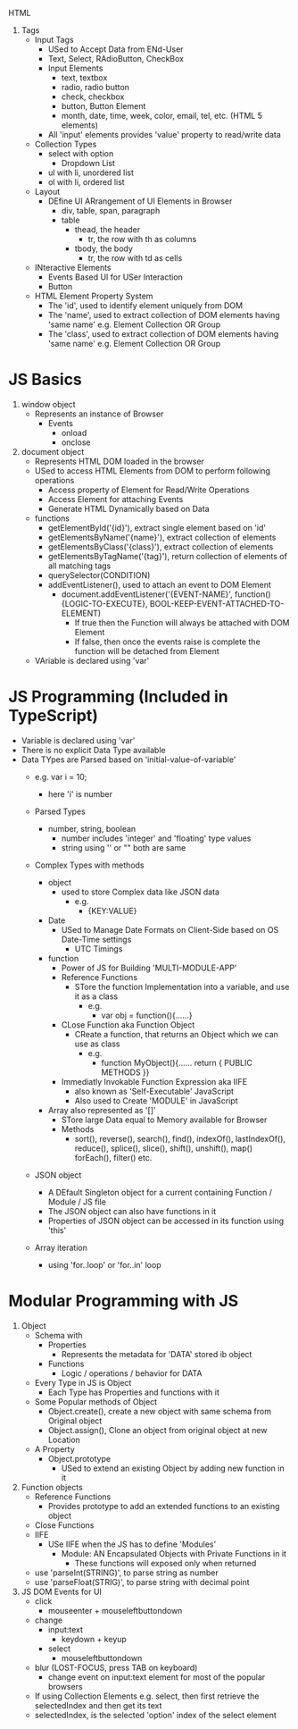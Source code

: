 HTML
1. Tags
    - Input Tags
        - USed to Accept Data from ENd-User
        - Text, Select, RAdioButton, CheckBox
        - Input Elements
            - text, textbox
            - radio, radio button
            - check, checkbox
            - button, Button Element
            - month, date, time, week, color, email, tel, etc. (HTML 5 elements) 
        - All 'input' elements provides 'value' property to read/write data     
    - Collection Types
        - select with option
            - Dropdown List
        - ul with li, unordered list
        - ol with li, ordered list            
    - Layout
        - DEfine UI ARrangement of UI Elements in Browser
            - div, table, span, paragraph
            - table
                - thead, the header
                    - tr, the row with th as columns
                - tbody, the body
                    - tr, the row with td as cells
    - INteractive Elements
        - Events Based UI for USer Interaction
         - Button
    - HTML Element Property System
        - The 'id', used to identify element uniquely from DOM
        - The 'name', used to extract collection of DOM elements having 'same name' e.g. Element Collection OR Group
        - The 'class', used to extract collection of DOM elements having 'same name' e.g. Element Collection OR Group 

# JS Basics
1. window object
    - Represents an instance of Browser
        - Events
            - onload
            - onclose
2. document object
    - Represents HTML DOM loaded in the browser
    - USed to access HTML Elements from DOM to perform following operations
        - Access property of Element for Read/Write Operations
        - Access Element for attaching Events
        - Generate HTML Dynamically based on Data 
    - functions
        - getElementById('{id}'), extract single element based on 'id'
        - getElementsByName('{name}'), extract collection of elements
        - getElementsByClass('{class}'), extract collection of elements   
        - getElementsByTagName('{tag}'), return collection of elements of all matching tags
        - querySelector(CONDITION)
        - addEventListener(), used to attach an event to DOM Element
            - document.addEventListener('{EVENT-NAME}', function(){LOGIC-TO-EXECUTE}, BOOL-KEEP-EVENT-ATTACHED-TO-ELEMENT)
                - If true then the Function will always be attached with DOM Element
                - If false, then once the events raise is complete the function will be detached from Element         
    - VAriable is declared using 'var'              

# JS Programming (Included in TypeScript)
- Variable is declared using 'var'
- There is no explicit Data Type available
- Data TYpes are Parsed based on 'initial-value-of-variable'
    - e.g. var i = 10; 
        - here 'i' is number
    - Parsed Types
        - number, string, boolean
            - number includes 'integer' and 'floating' type values
            - string using '' or "" both are same
    - Complex Types with methods
        - object
            -  used to store Complex data like JSON data
                - e.g.
                    - {KEY:VALUE}
        - Date
            - USed to Manage Date Formats on Client-Side based on OS Date-Time settings
                - UTC Timings
        - function
            - Power of JS for Building 'MULTI-MODULE-APP'
            - Reference Functions
                - STore the function Implementation into a variable, and use it as a class 
                    - e.g.
                        - var obj = function(){......}
            - CLose Function aka Function Object
                - CReate a function, that returns an Object which we can use as class
                    - e.g.
                        - function MyObject(){...... return { PUBLIC METHODS }}
            - Immediatly Invokable Function Expression aka IIFE 
                - also known as 'Self-Executable' JavaScript
                - Also used to Create 'MODULE' in JavaScript            
        - Array also represented as '[]'         
            - STore large Data equal to Memory available for Browser
            - Methods
                - sort(), reverse(), search(), find(), indexOf(), lastIndexOf(), reduce(), splice(), slice(), shift(), unshift(), map() forEach(), filter() etc.

    - JSON object
        - A DEfault Singleton object for a current containing Function / Module / JS file
        - The JSON object can also have functions in it
        - Properties of JSON object can be accessed in its function using  'this'            
    - Array iteration
        - using 'for..loop' or 'for..in' loop

# Modular Programming with JS
1. Object
    - Schema with
        - Properties
            - Represents the metadata for 'DATA' stored ib object
        - Functions
            - Logic / operations / behavior for DATA
    - Every Type in JS is Object
        - Each Type has Properties and functions with it
    - Some Popular methods of Object     
        - Object.create(), create a new object with same schema from Original object 
        - Object.assign(), Clone an object from original object at new Location
    - A Property
        - Object.prototype
            - USed to extend an existing Object by adding new function in it    
2. Function objects
    - Reference Functions
        - Provides prototype to add an extended functions to an existing object
    - Close Functions
    - IIFE    
        - USe IIFE when the JS has to define 'Modules'  
            - Module: AN Encapsulated Objects with Private Functions in it
                - These functions will exposed only when returned
    - use 'parseInt(STRING)', to parse string as number
    - use 'parseFloat(STRIG)', to parse string with decimal point
3. JS DOM Events for UI
    - click
        - mouseenter + mouseleftbuttondown
    - change
        - input:text
            - keydown + keyup
        - select
            - mouseleftbuttondown
    - blur (LOST-FOCUS, press TAB on keyboard)
        - change event on input:text element for most of the popular browsers            
    - If using Collection Elements e.g. select, then first retrieve the selectedIndex and then get its text    
    - selectedIndex, is the selected 'option' index of the select element